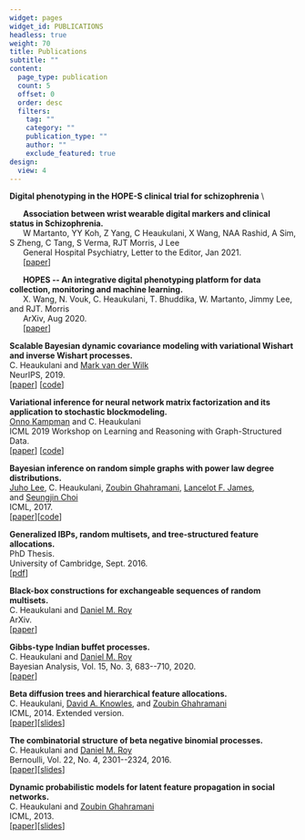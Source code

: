 ```yaml
---
widget: pages
widget_id: PUBLICATIONS
headless: true
weight: 70
title: Publications
subtitle: ""
content:
  page_type: publication
  count: 5
  offset: 0
  order: desc
  filters:
    tag: ""
    category: ""
    publication_type: ""
    author: ""
    exclude_featured: true
design:
  view: 4
---
```

**Digital phenotyping in the HOPE-S clinical trial for schizophrenia** \

&nbsp;&nbsp;&nbsp;&nbsp;&nbsp;&nbsp;**Association between wrist wearable digital markers and clinical status in Schizophrenia.** \
&nbsp;&nbsp;&nbsp;&nbsp;&nbsp;&nbsp;W Martanto, YY Koh, Z Yang, C Heaukulani, X Wang, NAA Rashid, A Sim, S Zheng, C Tang, S Verma, RJT Morris, J Lee \
&nbsp;&nbsp;&nbsp;&nbsp;&nbsp;&nbsp;General Hospital Psychiatry, Letter to the Editor, Jan 2021. \
&nbsp;&nbsp;&nbsp;&nbsp;&nbsp;&nbsp;[[paper](https://pubmed.ncbi.nlm.nih.gov/33541723/)]

&nbsp;&nbsp;&nbsp;&nbsp;&nbsp;&nbsp;**HOPES -- An integrative digital phenotyping platform for data collection, monitoring and machine learning.** \
&nbsp;&nbsp;&nbsp;&nbsp;&nbsp;&nbsp;X. Wang, N. Vouk, C. Heaukulani, T. Bhuddika, W. Martanto, Jimmy Lee, and RJT. Morris \
&nbsp;&nbsp;&nbsp;&nbsp;&nbsp;&nbsp;ArXiv, Aug 2020. \
&nbsp;&nbsp;&nbsp;&nbsp;&nbsp;&nbsp;[[paper](https://arxiv.org/abs/2008.12431)]

**Scalable Bayesian dynamic covariance modeling with variational Wishart and inverse Wishart processes.** \
C. Heaukulani and [Mark van der Wilk](https://markvdw.github.io/) \
NeurIPS, 2019. \
[[paper](https://arxiv.org/abs/1906.09360)] [[code](https://github.com/ckheaukulani/swpr)]

**Variational inference for neural network matrix factorization and its application to stochastic blockmodeling.** \
[Onno Kampman](https://onnokampman.github.io/) and C. Heaukulani \
ICML 2019 Workshop on Learning and Reasoning with Graph-Structured Data. \
[[paper](https://arxiv.org/abs/1905.04502)] [[code](https://github.com/ckheaukulani/bayes-nnet-mf)]

**Bayesian inference on random simple graphs with power law degree distributions.** \
[Juho Lee](http://mlg.postech.ac.kr/~stonecold/), C. Heaukulani, [Zoubin Ghahramani](http://mlg.eng.cam.ac.uk/zoubin/), [Lancelot F. James](http://www.bm.ust.hk/isom/staff/lancelot.html), and [Seungjin Choi](http://mlg.postech.ac.kr/~seungjin/) \
ICML, 2017. \
[[paper](https://arxiv.org/abs/1702.08239)][[code](https://github.com/juho-lee/powerlawgraph)]

**Generalized IBPs, random multisets, and tree-structured feature allocations.** \
PhD Thesis. \
University of Cambridge, Sept. 2016. \
[[pdf](http://heaukulani.org/thesis.pdf)]

**Black-box constructions for exchangeable sequences of random multisets.** \
C. Heaukulani and [Daniel M. Roy](http://danroy.org/) \
ArXiv. \
[[paper](https://arxiv.org/abs/1908.06349)]

**Gibbs-type Indian buffet processes.** \
C. Heaukulani and [Daniel M. Roy](http://danroy.org/) \
Bayesian Analysis, Vol. 15, No. 3, 683--710, 2020. \
[[paper](https://projecteuclid.org/euclid.ba/1560909812)]

**Beta diffusion trees and hierarchical feature allocations.** \
C. Heaukulani, [David A. Knowles](http://cs.stanford.edu/people/davidknowles/), and [Zoubin Ghahramani](http://mlg.eng.cam.ac.uk/zoubin/) \
ICML, 2014. Extended version. \
[[paper](http://arxiv.org/abs/1408.3378)][[slides](http://heaukulani.org/BDT_ICML2014.pdf)]

**The combinatorial structure of beta negative binomial processes.** \
C. Heaukulani and [Daniel M. Roy](http://danroy.org/) \
Bernoulli, Vol. 22, No. 4, 2301--2324, 2016. \
[[paper](http://arxiv.org/abs/1401.0062)][[slides](http://heaukulani.org/BNP9_nbprocess.pdf)]

**Dynamic probabilistic models for latent feature propagation in social networks.** \
C. Heaukulani and [Zoubin Ghahramani](http://mlg.eng.cam.ac.uk/zoubin/) \
ICML, 2013. \
[[paper](http://heaukulani.org/LFP_ICML13.pdf)][[slides](http://heaukulani.org/LFP_Presentation.pdf)]